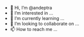 - 👋 Hi, I’m @andeptra
- 👀 I’m interested in ...
- 🌱 I’m currently learning ...
- 💞️ I’m looking to collaborate on ...
- 📫 How to reach me ...

<!---
andeptra/andeptra is a ✨ special ✨ repository because its `README.md` (this file) appears on your GitHub profile.
You can click the Preview link to take a look at your changes.
--->
